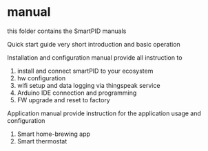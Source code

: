 # manual

this folder contains the SmartPID manuals

Quick start guide
very short introduction and basic operation

Installation and configuration manual
provide all instruction to 
1. install and connect smartPID to your ecosystem 
2. hw configuration
3. wifi setup and data logging via thingspeak service 
4. Arduino IDE connection and programming
5. FW upgrade and reset to factory

Application manual
provide instruction for the application usage and configuration
1. Smart home-brewing app
2. Smart thermostat


